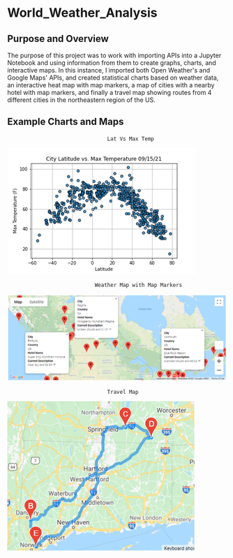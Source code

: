 # World_Weather_Analysis

## Purpose and Overview

The purpose of this project was to work with importing APIs into a Jupyter Notebook
and using information from them to create graphs, charts, and interactive maps.
In this instance, I imported both Open Weather's and Google Maps' APIs, and created
statistical charts based on weather data, an interactive heat map with map markers, 
a map of cities with a nearby hotel with map markers, and finally a travel map
showing routes from 4 different cities in the northeastern region of the US.


## Example Charts and Maps

                                    Lat Vs Max Temp
![Fig1](/weather_data/fig1.png)


                                Weather Map with Map Markers
![WeatherPy_vacation_map](/Vacation_Search/WeatherPy_vacation_map.png)


                                    Travel Map
![WeatherPy_travel_map](/Vacation_Itinerary/WeatherPy_travel_map.png)
